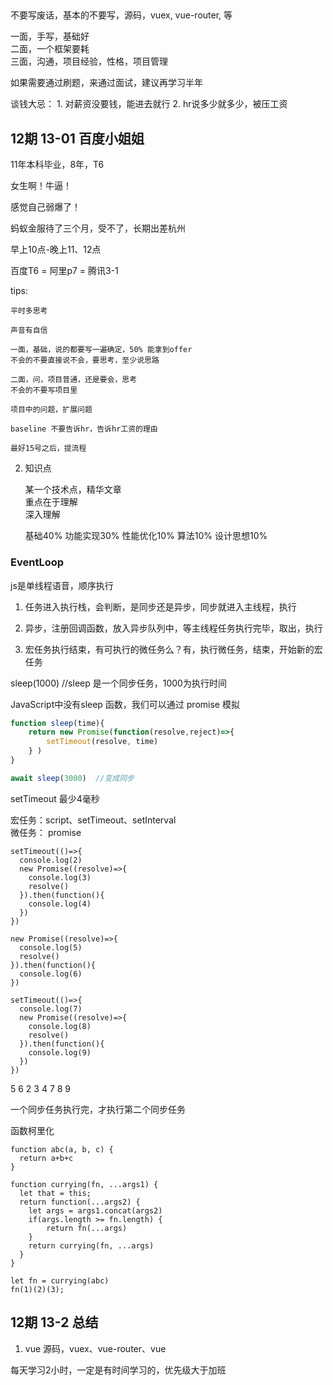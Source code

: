 ## 

不要写废话，基本的不要写，源码，vuex, vue-router, 等

一面，手写，基础好	
二面，一个框架要耗	
三面，沟通，项目经验，性格，项目管理

如果需要通过刷题，来通过面试，建议再学习半年

谈钱大忌：
	1. 对薪资没要钱，能进去就行
	2. hr说多少就多少，被压工资


## 12期 13-01 百度小姐姐

11年本科毕业，8年，T6

女生啊！牛逼！

感觉自己弱爆了！

蚂蚁金服待了三个月，受不了，长期出差杭州

早上10点-晚上11、12点

百度T6 = 阿里p7 = 腾讯3-1


tips:
	
	平时多思考
		
	声音有自信	
	
	一面，基础，说的都要写一遍确定，50% 能拿到offer
	不会的不要直接说不会，要思考，至少说思路
	
	二面，问，项目普通，还是要会，思考
	不会的不要写项目里
	
	项目中的问题，扩展问题
	
	baseline 不要告诉hr，告诉hr工资的理由
	
	最好15号之后，提流程

2. 知识点

	某一个技术点，精华文章		
	重点在于理解	
	深入理解
	
	基础40%
	功能实现30%
	性能优化10%
	算法10%
	设计思想10%
	
### EventLoop

js是单线程语音，顺序执行

1. 任务进入执行栈，会判断，是同步还是异步，同步就进入主线程，执行

2. 异步，注册回调函数，放入异步队列中，等主线程任务执行完毕，取出，执行

3. 宏任务执行结束，有可执行的微任务么？有，执行微任务，结束，开始新的宏任务

sleep(1000) //sleep 是一个同步任务，1000为执行时间
	
JavaScript中没有sleep 函数，我们可以通过 promise 模拟

```javascript
function sleep(time){
	return new Promise(function(resolve,reject)=>{
		setTimeout(resolve, time)
	} )
}

await sleep(3000)  //变成同步
```

setTimeout 最少4毫秒

宏任务：script、setTimeout、setInterval	
微任务： promise

```
setTimeout(()=>{
  console.log(2)
  new Promise((resolve)=>{
    console.log(3)
    resolve()
  }).then(function(){
    console.log(4)
  })
})

new Promise((resolve)=>{
  console.log(5)
  resolve()
}).then(function(){
  console.log(6)
})

setTimeout(()=>{
  console.log(7)
  new Promise((resolve)=>{
    console.log(8)
    resolve()
  }).then(function(){
    console.log(9)
  })
})
```

5 6 2 3 4 7 8 9 

一个同步任务执行完，才执行第二个同步任务



函数柯里化

```
function abc(a, b, c) {
  return a+b+c
}

function currying(fn, ...args1) {
  let that = this;
  return function(...args2) {
    let args = args1.concat(args2)
    if(args.length >= fn.length) {
        return fn(...args)
    }
    return currying(fn, ...args)
  }
}

let fn = currying(abc)
fn(1)(2)(3);
```







## 12期 13-2 总结

1. vue 源码，vuex、vue-router、vue

   

每天学习2小时，一定是有时间学习的，优先级大于加班


